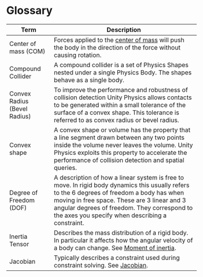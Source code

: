 Glossary
=========

| Term | Description |
|--|---|
| Center of mass (COM) | Forces applied to the [center of mass](https://en.wikipedia.org/wiki/Center_of_mass) will push the body in the direction of the force without causing rotation.
| Compound Collider | A compound collider is a set of Physics Shapes nested under a single Physics Body. The shapes behave as a single body. |
| Convex Radius (Bevel Radius) | To improve the performance and robustness of collision detection Unity Physics allows contacts to be generated within a small tolerance of the surface of a convex shape. This tolerance is referred to as convex radius or bevel radius. |
| Convex shape | A convex shape or volume has the property that a line segment drawn between any two points inside the volume never leaves the volume. Unity Physics exploits this property to accelerate the performance of collision detection and spatial queries. |
| Degree of Freedom (DOF) | A description of how a linear system is free to move. In rigid body dynamics this usually refers to the 6 degrees of freedom a body has when moving in free space. These are 3 linear and 3 angular degrees of freedom. They correspond to the axes you specify when describing a constraint. |
| Inertia Tensor | Describes the mass distribution of a rigid body. In particular it affects how the angular velocity of a body can change. See [Moment of inertia](https://en.wikipedia.org/wiki/Moment_of_inertia). |
| Jacobian | Typically describes a constraint used during constraint solving. See [Jacobian](https://en.wikipedia.org/wiki/Jacobian_matrix_and_determinant). |
